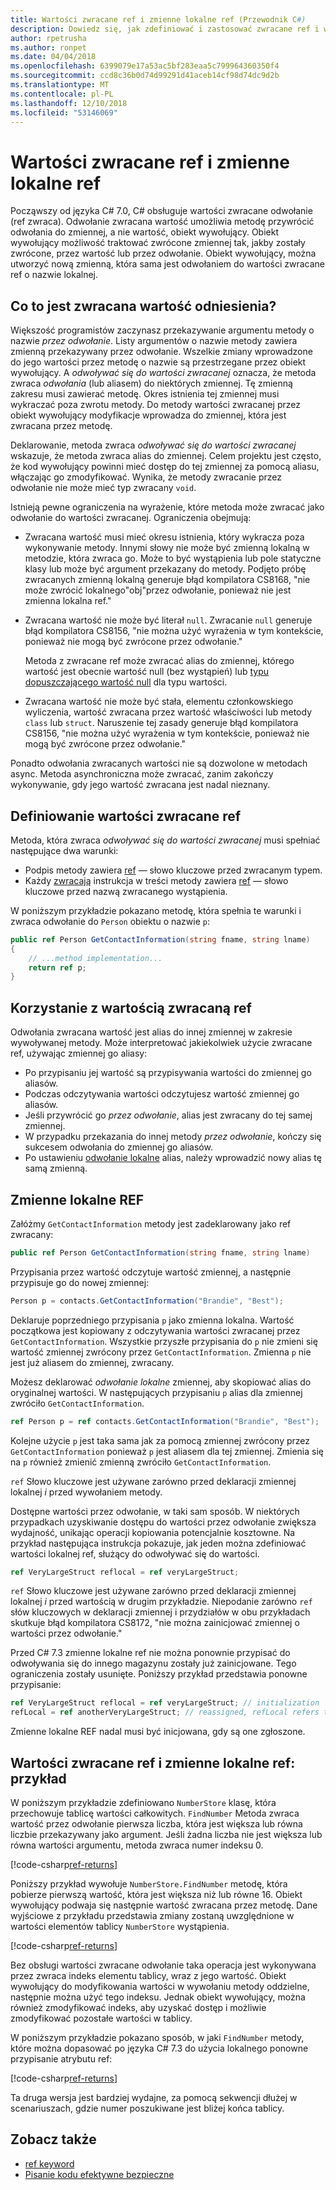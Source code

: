 ```yaml
---
title: Wartości zwracane ref i zmienne lokalne ref (Przewodnik C#)
description: Dowiedz się, jak zdefiniować i zastosować zwracane ref i wartości lokalnych typu ref
author: rpetrusha
ms.author: ronpet
ms.date: 04/04/2018
ms.openlocfilehash: 6399079e17a53ac5bf283eaa5c799964360350f4
ms.sourcegitcommit: ccd8c36b0d74d99291d41aceb14cf98d74dc9d2b
ms.translationtype: MT
ms.contentlocale: pl-PL
ms.lasthandoff: 12/10/2018
ms.locfileid: "53146069"
---
```

# <a name="ref-returns-and-ref-locals"></a>Wartości zwracane ref i zmienne lokalne ref

Począwszy od języka C# 7.0, C# obsługuje wartości zwracane odwołanie (ref zwraca). Odwołanie zwracana wartość umożliwia metodę przywrócić odwołania do zmiennej, a nie wartość, obiekt wywołujący. Obiekt wywołujący możliwość traktować zwrócone zmiennej tak, jakby zostały zwrócone, przez wartość lub przez odwołanie. Obiekt wywołujący, można utworzyć nową zmienną, która sama jest odwołaniem do wartości zwracane ref o nazwie lokalnej.

## <a name="what-is-a-reference-return-value"></a>Co to jest zwracana wartość odniesienia?

Większość programistów zaczynasz przekazywanie argumentu metody o nazwie *przez odwołanie*. Listy argumentów o nazwie metody zawiera zmienną przekazywany przez odwołanie. Wszelkie zmiany wprowadzone do jego wartości przez metodę o nazwie są przestrzegane przez obiekt wywołujący. A *odwoływać się do wartości zwracanej* oznacza, że metoda zwraca *odwołania* (lub aliasem) do niektórych zmiennej. Tę zmienną zakresu musi zawierać metodę. Okres istnienia tej zmiennej musi wykraczać poza zwrotu metody. Do metody wartości zwracanej przez obiekt wywołujący modyfikacje wprowadza do zmiennej, która jest zwracana przez metodę.

Deklarowanie, metoda zwraca *odwoływać się do wartości zwracanej* wskazuje, że metoda zwraca alias do zmiennej. Celem projektu jest często, że kod wywołujący powinni mieć dostęp do tej zmiennej za pomocą aliasu, włączając go zmodyfikować. Wynika, że metody zwracanie przez odwołanie nie może mieć typ zwracany `void`.

Istnieją pewne ograniczenia na wyrażenie, które metoda może zwracać jako odwołanie do wartości zwracanej. Ograniczenia obejmują:

- Zwracana wartość musi mieć okresu istnienia, który wykracza poza wykonywanie metody. Innymi słowy nie może być zmienną lokalną w metodzie, która zwraca go. Może to być wystąpienia lub pole statyczne klasy lub może być argument przekazany do metody. Podjęto próbę zwracanych zmienną lokalną generuje błąd kompilatora CS8168, "nie może zwrócić lokalnego"obj"przez odwołanie, ponieważ nie jest zmienna lokalna ref."

- Zwracana wartość nie może być literał `null`. Zwracanie `null` generuje błąd kompilatora CS8156, "nie można użyć wyrażenia w tym kontekście, ponieważ nie mogą być zwrócone przez odwołanie."

   Metoda z zwracane ref może zwracać alias do zmiennej, którego wartość jest obecnie wartość null (bez wystąpień) lub [typu dopuszczającego wartość null](../nullable-types/index.md) dla typu wartości.
 
- Zwracana wartość nie może być stała, elementu członkowskiego wyliczenia, wartość zwracana przez wartość właściwości lub metody `class` lub `struct`. Naruszenie tej zasady generuje błąd kompilatora CS8156, "nie można użyć wyrażenia w tym kontekście, ponieważ nie mogą być zwrócone przez odwołanie."

Ponadto odwołania zwracanych wartości nie są dozwolone w metodach async. Metoda asynchroniczna może zwracać, zanim zakończy wykonywanie, gdy jego wartość zwracana jest nadal nieznany.
 
## <a name="defining-a-ref-return-value"></a>Definiowanie wartości zwracane ref

Metoda, która zwraca *odwoływać się do wartości zwracanej* musi spełniać następujące dwa warunki:

- Podpis metody zawiera [ref](../../language-reference/keywords/ref.md) — słowo kluczowe przed zwracanym typem.
- Każdy [zwracają](../../language-reference/keywords/return.md) instrukcja w treści metody zawiera [ref](../../language-reference/keywords/ref.md) — słowo kluczowe przed nazwą zwracanego wystąpienia.

W poniższym przykładzie pokazano metodę, która spełnia te warunki i zwraca odwołanie do `Person` obiektu o nazwie `p`:

```csharp
public ref Person GetContactInformation(string fname, string lname)
{
    // ...method implementation...
    return ref p;
}
```

## <a name="consuming-a-ref-return-value"></a>Korzystanie z wartością zwracaną ref

Odwołania zwracana wartość jest alias do innej zmiennej w zakresie wywoływanej metody. Może interpretować jakiekolwiek użycie zwracane ref, używając zmiennej go aliasy:

- Po przypisaniu jej wartość są przypisywania wartości do zmiennej go aliasów.
- Podczas odczytywania wartości odczytujesz wartość zmiennej go aliasów.
- Jeśli przywrócić go *przez odwołanie*, alias jest zwracany do tej samej zmiennej.
- W przypadku przekazania do innej metody *przez odwołanie*, kończy się sukcesem odwołania do zmiennej go aliasów.
- Po ustawieniu [odwołanie lokalne](#ref-locals) alias, należy wprowadzić nowy alias tę samą zmienną.


## <a name="ref-locals"></a>Zmienne lokalne REF

Załóżmy `GetContactInformation` metody jest zadeklarowany jako ref zwracany:

```csharp
public ref Person GetContactInformation(string fname, string lname)
```

Przypisania przez wartość odczytuje wartość zmiennej, a następnie przypisuje go do nowej zmiennej:

```csharp
Person p = contacts.GetContactInformation("Brandie", "Best");
```

Deklaruje poprzedniego przypisania `p` jako zmienna lokalna. Wartość początkowa jest kopiowany z odczytywania wartości zwracanej przez `GetContactInformation`. Wszystkie przyszłe przypisania do `p` nie zmieni się wartość zmiennej zwrócony przez `GetContactInformation`. Zmienna `p` nie jest już aliasem do zmiennej, zwracany.

Możesz deklarować *odwołanie lokalne* zmiennej, aby skopiować alias do oryginalnej wartości. W następujących przypisaniu `p` alias dla zmiennej zwróciło `GetContactInformation`.

```csharp
ref Person p = ref contacts.GetContactInformation("Brandie", "Best");
```

Kolejne użycie `p` jest taka sama jak za pomocą zmiennej zwrócony przez `GetContactInformation` ponieważ `p` jest aliasem dla tej zmiennej. Zmienia się na `p` również zmienić zmienną zwróciło `GetContactInformation`.

`ref` Słowo kluczowe jest używane zarówno przed deklaracji zmiennej lokalnej *i* przed wywołaniem metody. 

Dostępne wartości przez odwołanie, w taki sam sposób. W niektórych przypadkach uzyskiwanie dostępu do wartości przez odwołanie zwiększa wydajność, unikając operacji kopiowania potencjalnie kosztowne. Na przykład następująca instrukcja pokazuje, jak jeden można zdefiniować wartości lokalnej ref, służący do odwoływać się do wartości.

```csharp
ref VeryLargeStruct reflocal = ref veryLargeStruct;
```

`ref` Słowo kluczowe jest używane zarówno przed deklaracji zmiennej lokalnej *i* przed wartością w drugim przykładzie. Niepodanie zarówno `ref` słów kluczowych w deklaracji zmiennej i przydziałów w obu przykładach skutkuje błąd kompilatora CS8172, "nie można zainicjować zmiennej o wartości przez odwołanie." 

Przed C# 7.3 zmienne lokalne ref nie można ponownie przypisać do odwoływania się do innego magazynu zostały już zainicjowane. Tego ograniczenia zostały usunięte. Poniższy przykład przedstawia ponowne przypisanie:

```csharp
ref VeryLargeStruct reflocal = ref veryLargeStruct; // initialization
refLocal = ref anotherVeryLargeStruct; // reassigned, refLocal refers to different storage.
```

 Zmienne lokalne REF nadal musi być inicjowana, gdy są one zgłoszone.

## <a name="ref-returns-and-ref-locals-an-example"></a>Wartości zwracane ref i zmienne lokalne ref: przykład

W poniższym przykładzie zdefiniowano `NumberStore` klasę, która przechowuje tablicę wartości całkowitych. `FindNumber` Metoda zwraca wartość przez odwołanie pierwsza liczba, która jest większa lub równa liczbie przekazywany jako argument. Jeśli żadna liczba nie jest większa lub równa wartości argumentu, metoda zwraca numer indeksu 0. 

[!code-csharp[ref-returns](../../../../samples/snippets/csharp/programming-guide/ref-returns/NumberStore.cs#1)]

Poniższy przykład wywołuje `NumberStore.FindNumber` metodę, która pobierze pierwszą wartość, która jest większa niż lub równe 16. Obiekt wywołujący podwaja się następnie wartość zwracana przez metodę. Dane wyjściowe z przykładu przedstawia zmiany zostaną uwzględnione w wartości elementów tablicy `NumberStore` wystąpienia.

[!code-csharp[ref-returns](../../../../samples/snippets/csharp/programming-guide/ref-returns/NumberStore.cs#2)]

Bez obsługi wartości zwracane odwołanie taka operacja jest wykonywana przez zwraca indeks elementu tablicy, wraz z jego wartość. Obiekt wywołujący do modyfikowania wartości w wywołaniu metody oddzielne, następnie można użyć tego indeksu. Jednak obiekt wywołujący, można również zmodyfikować indeks, aby uzyskać dostęp i możliwie zmodyfikować pozostałe wartości w tablicy.  

W poniższym przykładzie pokazano sposób, w jaki `FindNumber` metody, które można dopasować po języka C# 7.3 do użycia lokalnego ponowne przypisanie atrybutu ref:

[!code-csharp[ref-returns](../../../../samples/snippets/csharp/programming-guide/ref-returns/NumberStoreUpdated.cs#1)]

Ta druga wersja jest bardziej wydajne, za pomocą sekwencji dłużej w scenariuszach, gdzie numer poszukiwane jest bliżej końca tablicy.

## <a name="see-also"></a>Zobacz także

- [ref keyword](../../language-reference/keywords/ref.md)  
- [Pisanie kodu efektywne bezpieczne](../../write-safe-efficient-code.md)

